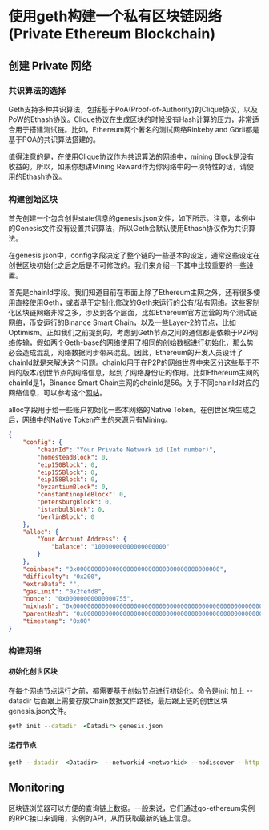# 使用geth构建一个私有区块链网络 (Private Ethereum Blockchain)

## 创建 Private 网络

### 共识算法的选择

Geth支持多种共识算法，包括基于PoA(Proof-of-Authority)的Clique协议，以及PoW的Ethash协议。Clique协议在生成区块的时候没有Hash计算的压力，非常适合用于搭建测试链。比如，Ethereum两个著名的测试网络Rinkeby and Görli都是基于POA的共识算法搭建的。

值得注意的是，在使用Clique协议作为共识算法的网络中，mining Block是没有收益的。所以，如果你想讲Mining Reward作为你网络中的一项特性的话，请使用的Ethash协议。

### 构建创始区块

首先创建一个包含创世state信息的genesis.json文件，如下所示。注意，本例中的Genesis文件没有设置共识算法，所以Geth会默认使用Ethash协议作为共识算法。

在genesis.json中，config字段决定了整个链的一些基本的设定，通常这些设定在创世区块初始化之后之后是不可修改的。我们来介绍一下其中比较重要的一些设置。

首先是chainId字段。我们知道目前在市面上除了Ethereum主网之外，还有很多使用直接使用Geth，或者基于定制化修改的Geth来运行的公有/私有网络。这些客制化区块链网络非常之多，涉及到各个层面，比如Ethereum官方运营的两个测试链网络，币安运行的Binance Smart Chain，以及一些Layer-2的节点，比如Optimism。正如我们之前提到的，考虑到Geth节点之间的通信都是依赖于P2P网络传输，假如两个Geth-base的网络使用了相同的创始数据进行初始化，那么势必会造成混乱，网络数据同步带来混乱。因此，Ethereum的开发人员设计了chainId就是来解决这个问题。chainId用于在P2P的网络世界中来区分这些基于不同的版本/创世节点的网络信息，起到了网络身份证的作用。比如Ethereum主网的chainId是1，Binance Smart Chain主网的chainId是56。关于不同chainId对应的网络信息，可以参考这个[网站](https://chainlist.org/)。

alloc字段用于给一些账户初始化一些本网络的Native Token。在创世区块生成之后，网络中的Native Token产生的来源只有Mining。

```json
{
    "config": {
        "chainId": "Your Private Network id (Int number)",
        "homesteadBlock": 0,
        "eip150Block": 0,
        "eip155Block": 0,
        "eip158Block": 0,
        "byzantiumBlock": 0,
        "constantinopleBlock": 0,
        "petersburgBlock": 0,
        "istanbulBlock": 0,
        "berlinBlock": 0
    },
    "alloc": {
        "Your Account Address": {
            "balance": "10000000000000000000"
        }
    },
    "coinbase": "0x0000000000000000000000000000000000000000",
    "difficulty": "0x200",
    "extraData": "",
    "gasLimit": "0x2fefd8",
    "nonce": "0x00000000000000755",
    "mixhash": "0x0000000000000000000000000000000000000000000000000000000000000000",
    "parentHash": "0x0000000000000000000000000000000000000000000000000000000000000000",
    "timestamp": "0x00"
}
```

### 构建网络

#### 初始化创世区块

在每个网络节点运行之前，都需要基于创始节点进行初始化。命令是init 加上 --datadir 后面跟上需要存放Chain数据文件路径，最后跟上链的创世区块genesis.json文件。

```cmd
geth init --datadir  <Datadir> genesis.json
```

#### 运行节点

```cmd
geth --datadir  <Datadir>  --networkid <networkid> --nodiscover --http --rpc --rpcport "8545" --rpcaddr "0.0.0.0" --rpccorsdomain "*" --rpcapi "eth,web3,net,personal,miner" console 2
```

## Monitoring

区块链浏览器可以方便的查询链上数据。一般来说，它们通过go-ethereum实例的RPC接口来调用，实例的API，从而获取最新的链上信息。
